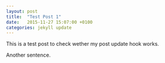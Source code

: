```yaml
---
layout: post
title:  "Test Post 1"
date:   2015-11-27 15:07:00 +0100
categories: jekyll update
---
```

This is a test post to check wether my post update hook works.

Another sentence.
